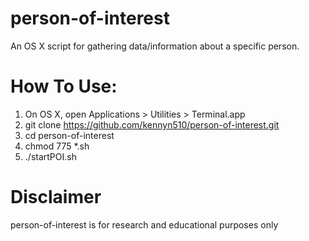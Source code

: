 # person-of-interest
An OS X script for gathering data/information about a specific person.

# How To Use:
1. On OS X, open Applications > Utilities > Terminal.app
2. git clone https://github.com/kennyn510/person-of-interest.git
3. cd person-of-interest
4. chmod 775 *.sh
5. ./startPOI.sh

# Disclaimer
person-of-interest is for research and educational purposes only
